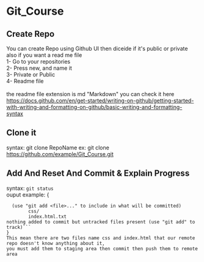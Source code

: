 # Git_Course

## Create Repo
You can create Repo using Github UI then diceide if it's public or private also if you want a read me file\
1- Go to your repositories\
2- Press new, and name it\
3- Private or Public\
4- Readme file<br/><br/>
the readme file extension is md "Markdown" you can check it here<br/>
https://docs.github.com/en/get-started/writing-on-github/getting-started-with-writing-and-formatting-on-github/basic-writing-and-formatting-syntax<br/>

## Clone it
syntax: git clone RepoName
ex: git clone https://github.com/example/Git_Course.git

## Add And Reset And Commit & Explain Progress
syntax: ```git status```<br/>
ouput example:
{
```Untracked files:
  (use "git add <file>..." to include in what will be committed)
        css/
        index.html.txt
nothing added to commit but untracked files present (use "git add" to track)```
}
This mean there are two files name css and index.html that our remote repo doesn't know anything about it,
you must add them to staging area then commit then push them to remote area
